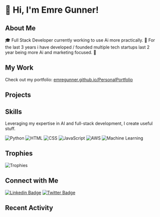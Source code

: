 # 👋 Hi, I'm Emre Gunner!

## About Me
🎓 Full Stack Developer currently working to use Ai more practically.
🚀 For the last 3 years i have developed / founded multiple tech startups last 2 year being more Ai and marketing focused.
🌱

## My Work
Check out my portfolio: [emregunner.github.io/PersonalPortfolio](https://emregunner.github.io/PersonalPortfolio)

## Projects
<!-- Showcase your top projects here with brief descriptions and links -->

## Skills
Leveraging my expertise in AI and full-stack development, I create useful stuff.

![Python](https://img.shields.io/badge/-Python-black?style=flat-square&logo=python)
![HTML](https://img.shields.io/badge/-HTML-black?style=flat-square&logo=html5)
![CSS](https://img.shields.io/badge/-CSS-black?style=flat-square&logo=css3)
![JavaScript](https://img.shields.io/badge/-JavaScript-black?style=flat-square&logo=javascript)
![AWS](https://img.shields.io/badge/-AWS-black?style=flat-square&logo=amazonaws)
![Machine Learning](https://img.shields.io/badge/-Machine_Learning-black?style=flat-square&logo=tensorflow)

<!-- Add more as per your skills -->


## Trophies
![Trophies](https://github-profile-trophy.vercel.app/?username=emreGunner)

## Connect with Me
<!-- Update with your social media links -->
[![Linkedin Badge](https://img.shields.io/badge/-LinkedIn-blue?style=flat&logo=Linkedin&logoColor=white&link=https://www.linkedin.com/in/emregunner/)](https://www.linkedin.com/in/emregunner/)
[![Twitter Badge](https://img.shields.io/badge/-Twitter-1ca0f1?style=flat&logo=Twitter&logoColor=white&link=https://twitter.com/emregunner)](https://twitter.com/emregunner)
<!-- Add more social links -->

## Recent Activity
<!--START_SECTION:activity-->
<!--END_SECTION:activity-->

<!-- This section can be updated automatically using GitHub Actions -->

